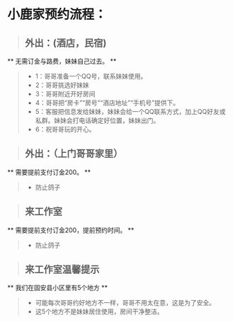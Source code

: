 # 小鹿家预约流程：

> ## 外出：(酒店，民宿)
** 无需订金与路费，妹妹自己过去。 **  
> * 1：哥哥准备一个QQ号，联系妹妹使用。
> * 2：哥哥挑选好妹妹
> * 3：哥哥附近开好房间
> * 4：哥哥把“房卡”“房号”“酒店地址”“手机号”提供下。
> * 5：客服把信息发给妹妹，妹妹会给一个QQ联系方式，加上QQ好友或私群。妹妹会打电话确定好位置，妹妹出门。
> * 6：祝哥哥玩的开心。

> ## 外出：（上门哥哥家里）
** 需要提前支付订金200。 **  
> * 防止鸽子 

> ## 来工作室
** 需要提前支付订金200，提前预约时间。 **  
> * 防止鸽子


> ## 来工作室温馨提示
** 我们在固安县小区里有5个地方 **  
> * 可能每次哥哥约好地方不一样，哥哥不用太在意，这是为了安全。
> * 这5个地方不是妹妹居住使用，房间干净整洁。

